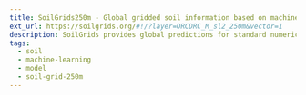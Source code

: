 ```yaml
---
title: SoilGrids250m - Global gridded soil information based on machine learning
ext_url: https://soilgrids.org/#!/?layer=ORCDRC_M_sl2_250m&vector=1
description: SoilGrids provides global predictions for standard numeric soil properties (organic carbon, bulk density, Cation Exchange Capacity (CEC), pH, soil texture fractions and coarse fragments) at seven standard depths (0, 5, 15, 30, 60, 100 and 200 cm), in addition to predictions of depth to bedrock and distribution of soil classes based on the World Reference Base (WRB) and USDA classification systems (ca. 280 raster layers in total. Period of 2000-2017, at 250 meters resolution, unit is Mg/Ha.
tags:
  - soil
  - machine-learning
  - model
  - soil-grid-250m
---
```

